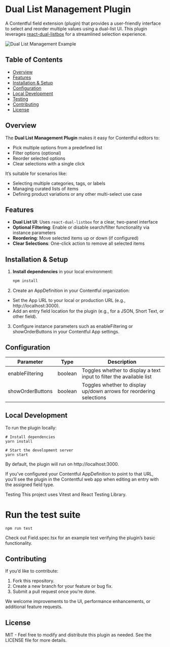# Dual List Management Plugin

A Contentful field extension (plugin) that provides a user-friendly interface to select and reorder multiple values using a dual-list UI. This plugin leverages [react-dual-listbox](https://github.com/jakezatecky/react-dual-listbox) for a streamlined selection experience.

![Dual List Management Example](https://via.placeholder.com/600x300?text=Dual+List+Example+Screenshot)

## Table of Contents

-   [Overview](#overview)
-   [Features](#features)
-   [Installation & Setup](#installation--setup)
-   [Configuration](#configuration)
-   [Local Development](#local-development)
-   [Testing](#testing)
-   [Contributing](#contributing)
-   [License](#license)

## Overview

The **Dual List Management Plugin** makes it easy for Contentful editors to:

-   Pick multiple options from a predefined list
-   Filter options (optional)
-   Reorder selected options
-   Clear selections with a single click

It’s suitable for scenarios like:

-   Selecting multiple categories, tags, or labels
-   Managing curated lists of items
-   Defining product variations or any other multi-select use case

## Features

-   **Dual List UI**: Uses `react-dual-listbox` for a clear, two-panel interface
-   **Optional Filtering**: Enable or disable search/filter functionality via instance parameters
-   **Reordering**: Move selected items up or down (if configured)
-   **Clear Selections**: One-click action to remove all selected items

## Installation & Setup

1. **Install dependencies** in your local environment:

    ```bash
    npm install
    ```

2. Create an AppDefinition in your Contentful organization:

-   Set the App URL to your local or production URL (e.g., http://localhost:3000).
-   Add an entry field location for the plugin (e.g., for a JSON, Short Text, or other field).

3. Configure instance parameters such as enableFiltering or showOrderButtons in your Contentful App settings.

## Configuration

| Parameter        | Type    | Description                                                          |
| ---------------- | ------- | -------------------------------------------------------------------- |
| enableFiltering  | boolean | Toggles whether to display a text input to filter the available list |
| showOrderButtons | boolean | Toggles whether to display up/down arrows for reordering selections  |

## Local Development

To run the plugin locally:

```
# Install dependencies
yarn install

# Start the development server
yarn start
```

By default, the plugin will run on http://localhost:3000.

If you’ve configured your Contentful AppDefinition to point to that URL, you’ll see the plugin in the Contentful web app when editing an entry with the assigned field type.

Testing
This project uses Vitest and React Testing Library.

# Run the test suite

```
npm run test
```

Check out Field.spec.tsx for an example test verifying the plugin’s basic functionality.

## Contributing

If you’d like to contribute:

1. Fork this repository.
2. Create a new branch for your feature or bug fix.
3. Submit a pull request once you’re done.

We welcome improvements to the UI, performance enhancements, or additional feature requests.

## License

MIT - Feel free to modify and distribute this plugin as needed. See the LICENSE file for more details.
